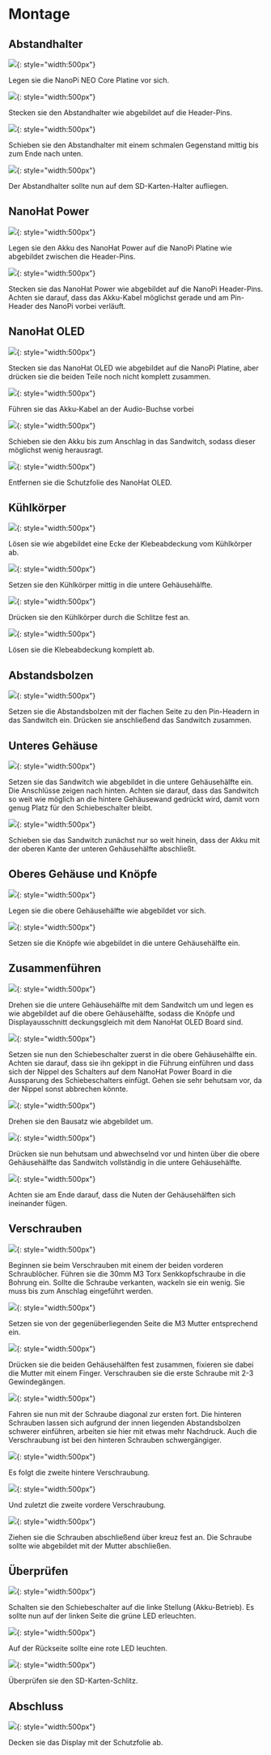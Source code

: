 # Montage
## Abstandhalter
![](../../assets/images/montage/01.jpg){: style="width:500px"}

Legen sie die NanoPi NEO Core Platine vor sich.

![](../../assets/images/montage/02.jpg){: style="width:500px"}

Stecken sie den Abstandhalter wie abgebildet auf die Header-Pins.

![](../../assets/images/montage/03.jpg){: style="width:500px"}

Schieben sie den Abstandhalter mit einem schmalen Gegenstand mittig bis zum Ende nach unten.

![](../../assets/images/montage/04.jpg){: style="width:500px"}

Der Abstandhalter sollte nun auf dem SD-Karten-Halter aufliegen.

## NanoHat Power
![](../../assets/images/montage/05.jpg){: style="width:500px"}

Legen sie den Akku des NanoHat Power auf die NanoPi Platine wie abgebildet zwischen die Header-Pins.

![](../../assets/images/montage/06.jpg){: style="width:500px"}

Stecken sie das NanoHat Power wie abgebildet auf die NanoPi Header-Pins.
Achten sie darauf, dass das Akku-Kabel möglichst gerade und am Pin-Header des NanoPi vorbei verläuft.

## NanoHat OLED
![](../../assets/images/montage/07.jpg){: style="width:500px"}

Stecken sie das NanoHat OLED wie abgebildet auf die NanoPi Platine, aber drücken sie die beiden Teile noch nicht komplett zusammen.

![](../../assets/images/montage/08.jpg){: style="width:500px"}

Führen sie das Akku-Kabel an der Audio-Buchse vorbei

![](../../assets/images/montage/09.jpg){: style="width:500px"}

Schieben sie den Akku bis zum Anschlag in das Sandwitch, sodass dieser möglichst wenig herausragt.

![](../../assets/images/montage/10.jpg){: style="width:500px"}

Entfernen sie die Schutzfolie des NanoHat OLED.
## Kühlkörper
![](../../assets/images/montage/11.jpg){: style="width:500px"}

Lösen sie wie abgebildet eine Ecke der Klebeabdeckung vom Kühlkörper ab.

![](../../assets/images/montage/12.jpg){: style="width:500px"}

Setzen sie den Kühlkörper mittig in die untere Gehäusehälfte.

![](../../assets/images/montage/13.jpg){: style="width:500px"}

Drücken sie den Kühlkörper durch die Schlitze fest an.

![](../../assets/images/montage/14.jpg){: style="width:500px"}

Lösen sie die Klebeabdeckung komplett ab.

## Abstandsbolzen
![](../../assets/images/montage/15.jpg){: style="width:500px"}

Setzen sie die Abstandsbolzen mit der flachen Seite zu den Pin-Headern in das Sandwitch ein. Drücken sie anschließend das Sandwitch zusammen.

## Unteres Gehäuse
![](../../assets/images/montage/16.jpg){: style="width:500px"}

Setzen sie das Sandwitch wie abgebildet in die untere Gehäusehälfte ein. Die Anschlüsse zeigen nach hinten. Achten sie darauf, dass das Sandwitch so weit wie möglich an die hintere Gehäusewand gedrückt wird, damit vorn genug Platz für den Schiebeschalter bleibt.

![](../../assets/images/montage/18.jpg){: style="width:500px"}

Schieben sie das Sandwitch zunächst nur so weit hinein, dass der Akku mit der oberen Kante der unteren Gehäusehälfte abschließt.
## Oberes Gehäuse und Knöpfe
![](../../assets/images/montage/19.jpg){: style="width:500px"}

Legen sie die obere Gehäusehälfte wie abgebildet vor sich.

![](../../assets/images/montage/20.jpg){: style="width:500px"}

Setzen sie die Knöpfe wie abgebildet in die untere Gehäusehälfte ein.

## Zusammenführen
![](../../assets/images/montage/21.jpg){: style="width:500px"}

Drehen sie die untere Gehäusehälfte mit dem Sandwitch um und legen es wie abgebildet auf die obere Gehäusehälfte, sodass die Knöpfe und Displayausschnitt deckungsgleich mit dem NanoHat OLED Board sind.

![](../../assets/images/montage/22.jpg){: style="width:500px"}

Setzen sie nun den Schiebeschalter zuerst in die obere Gehäusehälfte ein. Achten sie darauf, dass sie ihn gekippt in die Führung einführen und dass sich der Nippel des Schalters auf dem NanoHat Power Board in die Aussparung des Schiebeschalters einfügt. Gehen sie sehr behutsam vor, da der Nippel sonst abbrechen könnte.

![](../../assets/images/montage/23.jpg){: style="width:500px"}

Drehen sie den Bausatz wie abgebildet um.

![](../../assets/images/montage/24.jpg){: style="width:500px"}

Drücken sie nun behutsam und abwechselnd vor und hinten über die obere Gehäusehälfte das Sandwitch vollständig in die untere Gehäusehälfte.

![](../../assets/images/montage/25.jpg){: style="width:500px"}

Achten sie am Ende darauf, dass die Nuten der Gehäusehälften sich ineinander fügen.

## Verschrauben
![](../../assets/images/montage/26.jpg){: style="width:500px"}

Beginnen sie beim Verschrauben mit einem der beiden vorderen Schraublöcher. Führen sie die 30mm M3 Torx Senkkopfschraube in die Bohrung ein. Sollte die Schraube verkanten, wackeln sie ein wenig. Sie muss bis zum Anschlag eingeführt werden.

![](../../assets/images/montage/28.jpg){: style="width:500px"}

Setzen sie von der gegenüberliegenden Seite die M3 Mutter entsprechend ein.

![](../../assets/images/montage/27.jpg){: style="width:500px"}

Drücken sie die beiden Gehäusehälften fest zusammen, fixieren sie dabei die Mutter mit einem Finger. Verschrauben sie die erste Schraube mit 2-3 Gewindegängen.

![](../../assets/images/montage/29.jpg){: style="width:500px"}

Fahren sie nun mit der Schraube diagonal zur ersten fort. Die hinteren Schrauben lassen sich aufgrund der innen liegenden Abstandsbolzen schwerer einführen, arbeiten sie hier mit etwas mehr Nachdruck. Auch die Verschraubung ist bei den hinteren Schrauben schwergängiger.

![](../../assets/images/montage/30.jpg){: style="width:500px"}

Es folgt die zweite hintere Verschraubung.

![](../../assets/images/montage/31.jpg){: style="width:500px"}

Und zuletzt die zweite vordere Verschraubung.

![](../../assets/images/montage/32.jpg){: style="width:500px"}

Ziehen sie die Schrauben abschließend über kreuz fest an. Die Schraube sollte wie abgebildet mit der Mutter abschließen.

## Überprüfen
![](../../assets/images/montage/33.jpg){: style="width:500px"}

Schalten sie den Schiebeschalter auf die linke Stellung (Akku-Betrieb). Es sollte nun auf der linken Seite die grüne LED erleuchten.

![](../../assets/images/montage/34.jpg){: style="width:500px"}

Auf der Rückseite sollte eine rote LED leuchten.

![](../../assets/images/montage/35.jpg){: style="width:500px"}

Überprüfen sie den SD-Karten-Schlitz.

## Abschluss
![](../../assets/images/montage/36.jpg){: style="width:500px"}

Decken sie das Display mit der Schutzfolie ab.